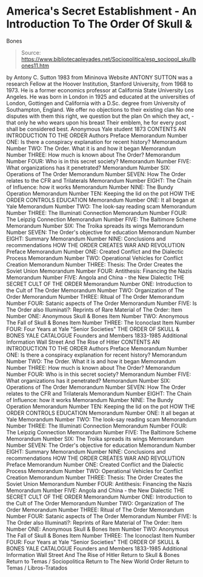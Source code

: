 # America's Secret Establishment - An Introduction To The Order Of Skull & 
Bones

> Source: https://www.bibliotecapleyades.net/Sociopolitica/esp_sociopol_skullbones11.htm

by Antony C. Sutton
1983
from Mininova Website
ANTONY SUTTON was a research Fellow at the Hoover Institution, Stanford University, from 1968 to 1973.
He is a former economics professor at California State University Los Angeles.
He was born in London in 1925 and educated at the universities of London, Gottingen and California with a D.Sc. degree from University of Southampton, England.
We offer no objections to their existing clan No one disputes with them this right,
we question but the plan On which they act, - that only he who
wears upon his breast Their emblem, he for every post
shall be considered best.
Anonymous Yale student
1873
CONTENTS AN INTRODUCTION TO THE ORDER Authors Preface Memorandum Number ONE: Is there a conspiracy explanation for recent history? Memorandum Number TWO: The Order. What it is and how it began Memorandum Number THREE: How much is known about The Order? Memorandum Number FOUR: Who is in this secret society? Memorandum Number FIVE: What organizations has it penetrated? Memorandum Number SIX: Operations of The Order Memorandum Number SEVEN: How The Order relates to the CFR and Trilaterals Memorandum Number EIGHT: The Chain of Influence: how it works Memorandum Number NINE: The Bundy Operation Memorandum Number TEN: Keeping the lid on the pot HOW THE ORDER CONTROLS EDUCATION Memorandum Number ONE: It all began at Yale Memorandum Number TWO: The look-say reading scam Memorandum Number THREE: The Illuminati Connection Memorandum Number FOUR: The Leipzig Connection Memorandum Number FIVE: The Baltimore Scheme Memorandum Number SIX: The Troika spreads its wings Memorandum Number SEVEN: The Order's objective for education Memorandum Number EIGHT: Summary Memorandum Number NINE: Conclusions and recommendations HOW THE ORDER CREATES WAR AND REVOLUTION Preface Memorandum Number ONE: Created Conflict and the Dialectic Process Memorandum Number TWO: Operational Vehicles for Conflict Creation Memorandum Number THREE: Thesis: The Order Creates the Soviet Union Memorandum Number FOUR: Antithesis: Financing the Nazis Memorandum Number FIVE: Angola and China - the New Dialectic THE SECRET CULT OF THE ORDER Memorandum Number ONE: Introduction to the Cult of The Order Memorandum Number TWO: Organization of The Order Memorandum Number THREE: Ritual of The Order Memorandum Number FOUR: Satanic aspects of The Order Memorandum Number FIVE: Is The Order also Illuminati?: Reprints of Rare Material of The Order: Item Number ONE: Anonymous Skull & Bones Item Number TWO: Anonymous The Fall of Skull & Bones Item Number THREE: The Iconoclast Item Number FOUR: Four Years at Yale "Senior Societies" THE ORDER OF SKULL & BONES YALE CATALOGUE Founders and Members 1833-1985 Additional Information Wall Street And The Rise of Hitler
CONTENTS
AN INTRODUCTION TO THE ORDER Authors Preface
Memorandum Number ONE: Is there a conspiracy explanation for recent history?
Memorandum Number TWO: The Order. What it is and how it began
Memorandum Number THREE: How much is known about The Order?
Memorandum Number FOUR: Who is in this secret society?
Memorandum Number FIVE: What organizations has it penetrated?
Memorandum Number SIX: Operations of The Order
Memorandum Number SEVEN: How The Order relates to the CFR and Trilaterals
Memorandum Number EIGHT: The Chain of Influence: how it works
Memorandum Number NINE: The Bundy Operation
Memorandum Number TEN: Keeping the lid on the pot
HOW THE ORDER CONTROLS EDUCATION
Memorandum Number ONE: It all began at Yale
Memorandum Number TWO: The look-say reading scam
Memorandum Number THREE: The Illuminati Connection
Memorandum Number FOUR: The Leipzig Connection
Memorandum Number FIVE: The Baltimore Scheme
Memorandum Number SIX: The Troika spreads its wings
Memorandum Number SEVEN: The Order's objective for education
Memorandum Number EIGHT: Summary
Memorandum Number NINE: Conclusions and recommendations
HOW THE ORDER CREATES WAR AND REVOLUTION
Preface
Memorandum Number ONE: Created Conflict and the Dialectic Process
Memorandum Number TWO: Operational Vehicles for Conflict Creation
Memorandum Number THREE: Thesis: The Order Creates the Soviet Union
Memorandum Number FOUR: Antithesis: Financing the Nazis
Memorandum Number FIVE: Angola and China - the New Dialectic
THE SECRET CULT OF THE ORDER
Memorandum Number ONE: Introduction to the Cult of The Order
Memorandum Number TWO: Organization of The Order
Memorandum Number THREE: Ritual of The Order
Memorandum Number FOUR: Satanic aspects of The Order
Memorandum Number FIVE: Is The Order also Illuminati?:
Reprints of Rare Material of The Order:
Item Number ONE: Anonymous Skull & Bones
Item Number TWO: Anonymous The Fall of Skull & Bones
Item Number THREE: The Iconoclast
Item Number FOUR: Four Years at Yale "Senior Societies"
THE ORDER OF SKULL & BONES YALE CATALOGUE
Founders and Members 1833-1985
Additional Information
Wall Street And The Rise of Hitler
Return to Skull & Bones
Return to Temas / Sociopolitica
Return to The New World Order
Return to Temas / Libros-Tratados
